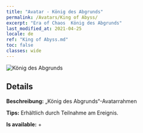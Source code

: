 ```yaml
---
title: "Avatar - König des Abgrunds"
permalink: /Avatars/King of Abyss/
excerpt: "Era of Chaos  König des Abgrunds"
last_modified_at: 2021-04-25
locale: de
ref: "King of Abyss.md"
toc: false
classes: wide
---
```

 ![König des Abgrunds](/images/a/avatarFrame_36.png)

## Details

 **Beschreibung:** „König des Abgrunds“-Avatarrahmen 

 **Tips:** Erhältlich durch Teilnahme am Ereignis. 

 **Is available:**  + 

